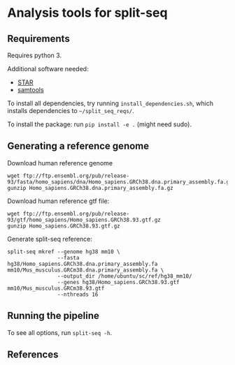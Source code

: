 # Analysis tools for split-seq

## Requirements

Requires python 3.

Additional software needed:

- [STAR](https://github.com/alexdobin/STAR)
- [samtools](https://github.com/samtools/samtools)

To install all dependencies, try running `install_dependencies.sh`, which installs dependencies to `~/split_seq_reqs/`.

To install the package: run `pip install -e .` (might need sudo).

## Generating a reference genome
Download human reference genome<br>
~~~~
wget ftp://ftp.ensembl.org/pub/release-93/fasta/homo_sapiens/dna/Homo_sapiens.GRCh38.dna.primary_assembly.fa.gz
gunzip Homo_sapiens.GRCh38.dna.primary_assembly.fa.gz
~~~~

Download human reference gtf file:<br>
~~~~
wget ftp://ftp.ensembl.org/pub/release-93/gtf/homo_sapiens/Homo_sapiens.GRCh38.93.gtf.gz
gunzip Homo_sapiens.GRCh38.93.gtf.gz
~~~~

Generate split-seq reference:
~~~~
split-seq mkref --genome hg38 mm10 \
                --fasta hg38/Homo_sapiens.GRCh38.dna.primary_assembly.fa mm10/Mus_musculus.GRCm38.dna.primary_assembly.fa \
                --output_dir /home/ubuntu/sc/ref/hg38_mm10/ 
                --genes hg38/Homo_sapiens.GRCh38.93.gtf mm10/Mus_musculus.GRCm38.93.gtf 
                --nthreads 16
~~~~


## Running the pipeline

To see all options, run `split-seq -h`.

## References
